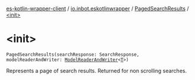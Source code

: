 [es-kotlin-wrapper-client](../../index.md) / [io.inbot.eskotlinwrapper](../index.md) / [PagedSearchResults](index.md) / [&lt;init&gt;](./-init-.md)

# &lt;init&gt;

`PagedSearchResults(searchResponse: SearchResponse, modelReaderAndWriter: `[`ModelReaderAndWriter`](../-model-reader-and-writer/index.md)`<`[`T`](index.md#T)`>)`

Represents a page of search results. Returned for non scrolling searches.

